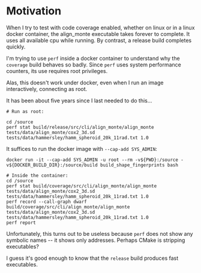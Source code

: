 # Motivation

When I try to test with code coverage enabled, whether on linux or in a linux docker container, the align_monte executable takes forever to complete. It uses all available cpu while running.
By contrast, a release build completes quickly.

I'm trying to use `perf` inside a docker container to understand why the `coverage` build behaves so badly. Since `perf` uses system performance counters, its use requires
root privileges.

Alas, this doesn't work under docker, even when I run an image interactively, connecting as root.

It has been about five years since I last needed to do this...

```shell
# Run as root:

cd /source
perf stat build/release/src/cli/align_monte/align_monte tests/data/align_monte/cox2_3d.sd tests/data/hammersley/hamm_spheroid_20k_11rad.txt 1.0
```

It suffices to run the docker image with `--cap-add SYS_ADMIN`:

```shell
docker run -it --cap-add SYS_ADMIN -u root --rm -v${PWD}:/source -v${DOCKER_BUILD_DIR}:/source/build build_shape_fingerprints bash

# Inside the container:
cd /source
perf stat build/coverage/src/cli/align_monte/align_monte tests/data/align_monte/cox2_3d.sd tests/data/hammersley/hamm_spheroid_20k_11rad.txt 1.0
perf record --call-graph dwarf build/coverage/src/cli/align_monte/align_monte tests/data/align_monte/cox2_3d.sd tests/data/hammersley/hamm_spheroid_20k_11rad.txt 1.0
perf report
```

Unfortunately, this turns out to be useless because `perf` does not show any symbolic names -- it shows only addresses. Perhaps CMake is stripping executables?

I guess it's good enough to know that the `release` build produces fast executables.
